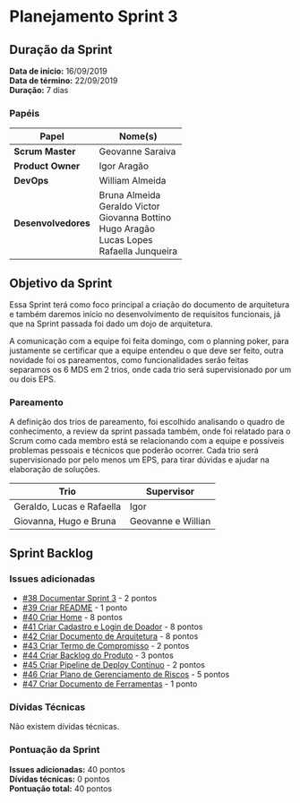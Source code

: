 # Planejamento Sprint 3

## Duração da Sprint

**Data de início:** 16/09/2019  
**Data de término:** 22/09/2019  
**Duração:** 7 dias  

### Papéis

|Papel|Nome(s)|
|--|--|
|**Scrum Master**|Geovanne Saraiva|
|**Product Owner**|Igor Aragão|
|**DevOps**|William Almeida|
|**Desenvolvedores**|Bruna Almeida </br> Geraldo Victor </br> Giovanna Bottino </br> Hugo Aragão </br> Lucas Lopes </br> Rafaella Junqueira|

## Objetivo da Sprint

Essa Sprint terá como foco principal a criação do documento de arquitetura e também daremos início no desenvolvimento de requisitos funcionais, já que na Sprint passada foi dado um dojo de arquitetura.  

A comunicação com a equipe foi feita domingo, com o planning poker, para justamente se certificar que a equipe entendeu o que deve ser feito, outra novidade foi os pareamentos, como funcionalidades serão feitas separamos os 6 MDS em 2 trios, onde cada trio será supervisionado por um ou dois EPS.

### Pareamento

A definição dos trios de pareamento, foi escolhido analisando o quadro de conhecimento, a review da sprint passada também, onde foi relatado para o Scrum como cada membro está se relacionando com a equipe e possíveis problemas pessoais e técnicos que poderão ocorrer. Cada trio será supervisionado por pelo menos um EPS, para tirar dúvidas e ajudar na elaboração de soluções.

|Trio|Supervisor|
|---|---|
| Geraldo, Lucas e Rafaella | Igor |
| Giovanna, Hugo e Bruna | Geovanne e Willian |

## Sprint Backlog

### Issues adicionadas

- [#38 Documentar Sprint 3](https://github.com/fga-eps-mds/2019.2-Grupo7/issues/38) - 2 pontos
- [#39 Criar README](https://github.com/fga-eps-mds/2019.2-Grupo7/issues/39) - 1 ponto
- [#40 Criar Home](https://github.com/fga-eps-mds/2019.2-Grupo7/issues/40) - 8 pontos
- [#41 Criar Cadastro e Login de Doador](https://github.com/fga-eps-mds/2019.2-Grupo7/issues/41) - 8 pontos
- [#42 Criar Documento de Arquitetura](https://github.com/fga-eps-mds/2019.2-Grupo7/issues/42) - 8 pontos
- [#43 Criar Termo de Compromisso](https://github.com/fga-eps-mds/2019.2-Grupo7/issues/43) - 2 pontos
- [#44 Criar Backlog do Produto](https://github.com/fga-eps-mds/2019.2-Grupo7/issues/44) - 3 pontos
- [#45 Criar Pipeline de Deploy Contínuo](https://github.com/fga-eps-mds/2019.2-Grupo7/issues/45) - 2 pontos
- [#46 Criar Plano de Gerenciamento de Riscos](https://github.com/fga-eps-mds/2019.2-Grupo7/issues/46) - 5 pontos
- [#47 Criar Documento de Ferramentas](https://github.com/fga-eps-mds/2019.2-Grupo7/issues/47) - 1 ponto

### Dívidas Técnicas

Não existem dívidas técnicas.

### Pontuação da Sprint

**Issues adicionadas:** 40 pontos  
**Dívidas técnicas:** 0 pontos  
**Pontuação total:** 40 pontos  
